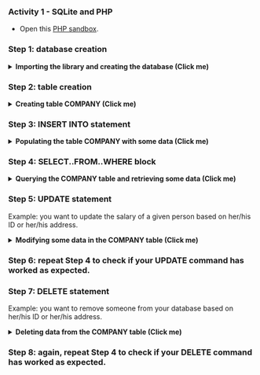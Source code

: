 ### Activity 1 - SQLite and PHP

- Open this [PHP sandbox](https://sandbox.onlinephpfunctions.com/).

### Step 1: database creation

<details><summary><b>Importing the library and creating the database (Click me)</b></summary>

```php
<?php

// class MyDB extending functionalities provided by SQLite3 */
class MyDB extends SQLite3 {
  // class constructor
  function __construct() {
    // database file
    $this->open('test.db');
  }
}
// instantiating the MyDB application and creating the database (db) instance
$db = new MyDB();
if(!$db) {
  echo $db->lastErrorMsg();
} else {
  echo "Database opened successfully!\n";
}
```

</details>

### Step 2: table creation

<details><summary><b>Creating table COMPANY (Click me)</b></summary>

```php
// Opening the existing 'test.db' database
   class MyDB extends SQLite3 {
      function __construct() {
         $this->open('test.db');
      }
   }
   // obtaining a connection with the database
   $db = new MyDB();
   if(!$db) {
      echo $db->lastErrorMsg();
   } else {
      echo "Opened database successfully!\n";
   }

// creating the table COMPANY
// for demonstration purposes, this table HAS NO PRIMARY KEY, so you can run
// this code as many times as needed without raising any primary key constraint
$sql =<<<EOF
   CREATE TABLE COMPANY
   (ID      INT NOT NULL, 
    NAME    TEXT NOT NULL,
    AGE     INT NOT NULL,
    ADDRESS CHAR(50),
    SALARY  REAL);
EOF;
// executing the SQL statement
$ret = $db->exec($sql);
// checking the result
if(!$ret){
   echo $db->lastErrorMsg();
} else {
   echo "Table created successfully!\n";
}
// closing the connection with the database
$db->close();
```

</details>

### Step 3: INSERT INTO statement

<details><summary><b>Populating the table COMPANY with some data (Click me)</b></summary>

```php
// Opening the existing 'test.db' database
   class MyDB extends SQLite3 {
      function __construct() {
         $this->open('test.db');
      }
   }
   // obtaining a connection with the database
   $db = new MyDB();
   if(!$db) {
      echo $db->lastErrorMsg();
   } else {
      echo "Opened database successfully!\n";
   }

// Complete the INSERT INTO block below with more rows to be inserted into the COMPANY table
// and then execute the SQL statement
$sql =<<<EOF
   INSERT INTO COMPANY (ID,NAME,AGE,ADDRESS,SALARY)
   VALUES (1, 'Paul', 32, 'California', 20000.00 );

   # YOUR CODE HERE
EOF;
// executing the SQL statement
   # YOUR CODE HERE

// checking the result
$ret = $db->exec($sql);
if(!$ret) {
   echo $db->lastErrorMsg();
} else {
   echo "Records inserted successfully!\n";
}
// closing the connection with the database
$db->close();
```

</details>

### Step 4: SELECT..FROM..WHERE block

<details><summary><b>Querying the COMPANY table and retrieving some data (Click me)</b></summary>

```php
// Opening the existing 'test.db' database
   class MyDB extends SQLite3 {
      function __construct() {
         $this->open('test.db');
      }
   }
   // obtaining a connection with the database
   $db = new MyDB();
   if(!$db) {
      echo $db->lastErrorMsg();
   } else {
      echo "Opened database successfully!\n";
   }

   // SELECT statement
   $sql =<<<EOF
      SELECT * FROM COMPANY;
EOF;
   // executing the SQL statement
   $ret = $db->query($sql);
   // fetching the results and iterating over them
   while($row = $ret->fetchArray(SQLITE3_ASSOC) ) {
      echo "ID = ". $row['ID'] . "\n";
      echo "NAME = ". $row['NAME'] ."\n";
      echo "ADDRESS = ". $row['ADDRESS'] ."\n";
      echo "SALARY = ". $row['SALARY'] ."\n\n";
   }
   echo "Operation done successfully!\n";
   // closing the connection with the database
   $db->close();
```

</details>

### Step 5: UPDATE statement

Example: you want to update the salary of a given person based on her/his ID or her/his address.

<details><summary><b>Modifying some data in the COMPANY table (Click me)</b></summary>

```php
// Opening the existing 'test.db' database
   class MyDB extends SQLite3 {
      function __construct() {
         $this->open('test.db');
      }
   }
   // obtaining a connection with the database
   $db = new MyDB();
   if(!$db) {
      echo $db->lastErrorMsg();
   } else {
      echo "Opened database successfully!\n";
   }

   // UPDATE statement
   $sql =<<<EOF
   # YOUR CODE HERE
EOF;
   // executing the SQL statement
   # YOUR CODE HERE
   if(!$ret) {
      echo $db->lastErrorMsg();
   } else {
      echo $db->changes(), " record(s) updated successfully!\n";
   }
   // closing the connection with the database
   $db->close();
```

</details>

### Step 6: repeat Step 4 to check if your UPDATE command has worked as expected.

### Step 7: DELETE statement

Example: you want to remove someone from your database based on her/his ID or her/his address.

<details><summary><b>Deleting data from the COMPANY table (Click me)</b></summary>

```php
// Opening the existing 'test.db' database
   class MyDB extends SQLite3 {
      function __construct() {
         $this->open('test.db');
      }
   }
   // obtaining a connection with the database
   $db = new MyDB();
   if(!$db) {
      echo $db->lastErrorMsg();
   } else {
      echo "Opened database successfully!\n";
   }

   // DELETE statement
   $sql =<<<EOF
   # YOUR CODE HERE
EOF;
   // executing the SQL statement
   # YOUR CODE HERE
   if(!$ret) {
      echo $db->lastErrorMsg();
   } else {
      echo $db->changes(), " record(s) deleted successfully!\n";
   }
   // closing the connection with the database
   $db->close();
```

</details>

### Step 8: again, repeat Step 4 to check if your DELETE command has worked as expected.



